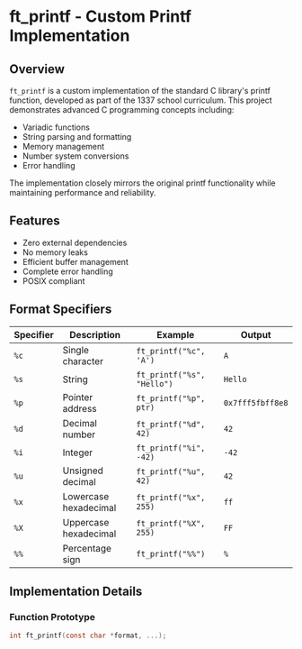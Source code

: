 # ft_printf - Custom Printf Implementation

## Overview

`ft_printf` is a custom implementation of the standard C library's printf function, developed as part of the 1337 school curriculum. This project demonstrates advanced C programming concepts including:

- Variadic functions
- String parsing and formatting
- Memory management
- Number system conversions
- Error handling

The implementation closely mirrors the original printf functionality while maintaining performance and reliability.

## Features

- Zero external dependencies
- No memory leaks
- Efficient buffer management
- Complete error handling
- POSIX compliant

## Format Specifiers

| Specifier | Description | Example | Output |
|-----------|-------------|---------|---------|
| `%c` | Single character | `ft_printf("%c", 'A')` | `A` |
| `%s` | String | `ft_printf("%s", "Hello")` | `Hello` |
| `%p` | Pointer address | `ft_printf("%p", ptr)` | `0x7fff5fbff8e8` |
| `%d` | Decimal number | `ft_printf("%d", 42)` | `42` |
| `%i` | Integer | `ft_printf("%i", -42)` | `-42` |
| `%u` | Unsigned decimal | `ft_printf("%u", 42)` | `42` |
| `%x` | Lowercase hexadecimal | `ft_printf("%x", 255)` | `ff` |
| `%X` | Uppercase hexadecimal | `ft_printf("%X", 255)` | `FF` |
| `%%` | Percentage sign | `ft_printf("%%")` | `%` |

## Implementation Details

### Function Prototype
```c
int ft_printf(const char *format, ...);
